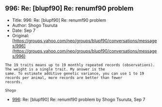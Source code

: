 ## 996: Re: [blupf90] Re: renumf90 problem

- Title: 996: Re: [blupf90] Re: renumf90 problem
- Author: Shogo Tsuruta
- Date: Sep 7
- Original: [https://groups.yahoo.com/neo/groups/blupf90/conversations/messages/996](https://groups.yahoo.com/neo/groups/blupf90/conversations/messages/996)

```
The 19 traits means up to 19 monthly repeated records (observations). The weight is a single trait. My answer is the
same. To estimate additive genetic variance, you can use 1 to 19 records per animal, more records are better than fewer
records.

Shogo
```

- [996](0996.md): Re: [blupf90] Re: renumf90 problem by Shogo Tsuruta, Sep 7
